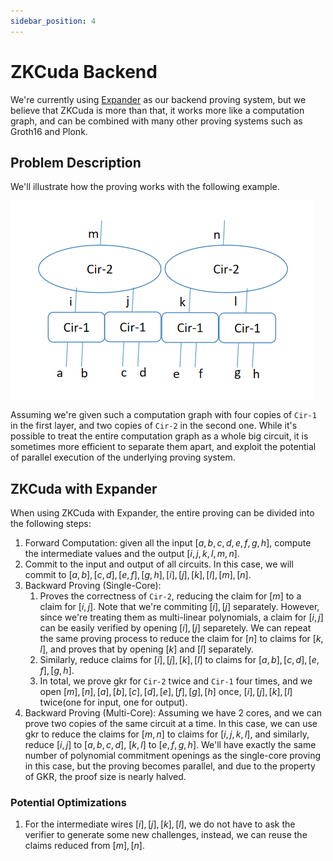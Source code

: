 ```yaml
---
sidebar_position: 4
---
```


# ZKCuda Backend

We're currently using [Expander](https://github.com/PolyhedraZK/Expander) as our backend proving system, but we believe that ZKCuda is more than that, it works more like a computation graph, and can be combined with many other proving systems such as Groth16 and Plonk.

## Problem Description
We'll illustrate how the proving works with the following example.

![example computation](example_computation.png "Example Computation")

Assuming we're given such a computation graph with four copies of `Cir-1` in the first layer, and two copies of `Cir-2` in the second one. While it's possible to treat the entire computation graph as a whole big circuit, it is sometimes more efficient to separate them apart, and exploit the potential of parallel execution of the underlying proving system.

## ZKCuda with Expander
When using ZKCuda with Expander, the entire proving can be divided into the following steps:

1. Forward Computation: given all the input $[a, b, c, d, e, f, g, h]$, compute the intermediate values and the output $[i, j, k, l, m, n]$.
2. Commit to the input and output of all circuits. In this case, we will commit to $[a, b], [c, d], [e, f], [g, h], [i], [j], [k], [l], [m], [n]$.
3. Backward Proving (Single-Core): 
    1. Proves the correctness of `Cir-2`, reducing the claim for $[m]$ to a claim for $[i, j]$. Note that we're commiting $[i], [j]$ separately. However, since we're treating them as multi-linear polynomials, a claim for $[i, j]$ can be easily verified by opening $[i], [j]$ separetely. We can repeat the same proving process to reduce the claim for $[n]$ to claims for $[k, l]$, and proves that by opening $[k]$ and $[l]$ separately. 
    2. Similarly, reduce claims for $[i], [j], [k], [l]$ to claims for $[a, b], [c, d], [e, f], [g, h]$.
    3. In total, we prove gkr for `Cir-2` twice and `Cir-1` four times, and we open $[m], [n], [a], [b], [c], [d], [e], [f], [g], [h]$ once, $[i], [j], [k], [l]$ twice(one for input, one for output).
4. Backward Proving (Multi-Core): Assuming we have 2 cores, and we can prove two copies of the same circuit at a time. In this case, we can use gkr to reduce the claims for $[m, n]$ to claims for $[i, j, k, l]$, and similarly, reduce $[i, j]$ to $[a, b, c, d]$, $[k, l]$ to $[e, f, g, h]$. We'll have exactly the same number of polynomial commitment openings as the single-core proving in this case, but the proving becomes parallel, and due to the property of GKR, the proof size is nearly halved.

### Potential Optimizations
1. For the intermediate wires $[i], [j], [k], [l]$, we do not have to ask the verifier to generate some new challenges, instead, we can reuse the claims reduced from $[m], [n]$.